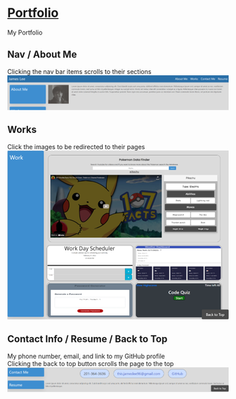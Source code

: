 <h1><a href="https://jamehzlee.github.io/Portfolio/">Portfolio</a></h1>

My Portfolio

## Nav / About Me
Clicking the nav bar items scrolls to their sections
![navbar](./assets/images/navbar.png)

## Works 
Click the images to be redirected to their pages
![works](./assets/images/works.png)

## Contact Info / Resume / Back to Top
My phone number, email, and link to my GitHub profile
<br>
Clicking the back to top button scrolls the page to the top
![back to top](./assets/images/contact.png)
